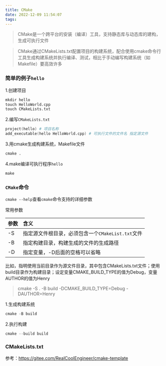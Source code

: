 ```yaml
---
title: CMake
date: 2022-12-09 11:54:07
tags:
---
```


> CMake是一个跨平台的安装（编译）工具，支持静态库与动态库的建构，生成可执行文件

> CMake通过CMakeLists.txt配置项目的构建系统，配合使用cmake命令行工具生成构建系统并执行编译、测试，相比于手动编写构建系统（如Makefile）要高效许多

### 简单的例子`hello`

1.创建项目

```s
mkdir hello
touch HelloWorld.cpp
touch CMakeLists.txt
```

2.编写`CMakeLists.txt`

```s
project(hello) # 项目名称
add_executable(hello HelloWorld.cpp) # 可执行文件的文件名 指定源文件
```

3.用cmake生成构建系统，Makefile文件

```s
cmake .
```

4.make编译可执行程序`hello`

```s
make
```

### `CMake`命令

`cmake --help`查看`cmake`命令支持的详细参数

常用参数

参数 | 含义
--- | :---
-S | 指定源文件根目录，必须包含一个`CMakeList.txt`文件
-B | 指定构建目录，构建生成的文件的生成路径
-D | 指定变量，-D后面的空格可以省略

比如，指明使用当前目录作为源文件目录，其中包含CMakeLists.txt文件；使用build目录作为构建目录；设定变量CMAKE_BUILD_TYPE的值为Debug，变量AUTHOR的值为Henry

> cmake -S . -B build -DCMAKE_BUILD_TYPE=Debug -DAUTHOR=Henry

1.生成构建系统

```c
cmake -B build
```

2.执行构建

```c
cmake --build build
```

### CMakeLists.txt

参考：<https://gitee.com/RealCoolEngineer/cmake-template>
